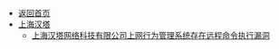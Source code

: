 - [返回首页](/)
- [上海汉塔](上海汉塔/)
  - [上海汉塔网络科技有限公司上网行为管理系统存在远程命令执行漏洞](上海汉塔/上海汉塔网络科技有限公司上网行为管理系统存在远程命令执行漏洞.md)
